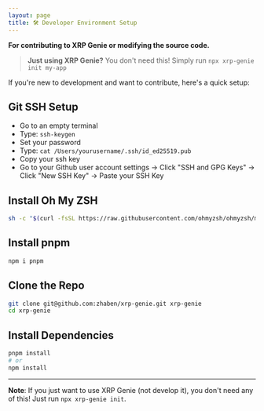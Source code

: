 ```yaml
---
layout: page
title: 🛠️ Developer Environment Setup
---
```


**For contributing to XRP Genie or modifying the source code.** 

> **Just using XRP Genie?** You don't need this! Simply run `npx xrp-genie init my-app`

If you're new to development and want to contribute, here's a quick setup:

## Git SSH Setup
- Go to an empty terminal
- Type: `ssh-keygen`
- Set your password
- Type: `cat /Users/yourusername/.ssh/id_ed25519.pub`
- Copy your ssh key
- Go to your Github user account settings → Click "SSH and GPG Keys" → Click "New SSH Key" → Paste your SSH Key

## Install Oh My ZSH
```bash
sh -c "$(curl -fsSL https://raw.githubusercontent.com/ohmyzsh/ohmyzsh/master/tools/install.sh)"
```

## Install pnpm
```bash
npm i pnpm
```

## Clone the Repo
```bash
git clone git@github.com:zhaben/xrp-genie.git xrp-genie
cd xrp-genie
```

## Install Dependencies
```bash
pnpm install
# or
npm install
```

---

**Note**: If you just want to use XRP Genie (not develop it), you don't need any of this! Just run `npx xrp-genie init`.